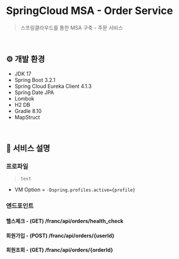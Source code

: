 # SpringCloud MSA - Order Service
> 스프링클라우드를 통한 MSA 구축 - 주문 서비스

<br/>

## ⚙️ 개발 환경
- JDK 17
- Spring Boot 3.2.1
- Spring Cloud Eureka Client 4.1.3
- Spring Date JPA
- Lombok
- H2 DB
- Gradle 8.10
- MapStruct

<br/>

## 📌 서비스 설명

### 프로파일
> `test`
- VM Option = `-Dspring.profiles.active={profile}`

### 엔드포인트
#### 헬스체크 - (GET)   /franc/api/orders/health_check
#### 회원가입 - (POST)  /franc/api/orders/{userId}
#### 회원조회 - (GET)   /franc/api/orders/{orderId}


